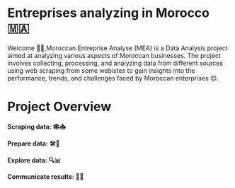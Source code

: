 # Entreprises analyzing in Morocco 🇲🇦

Welcome 👋🏼,Moroccan Entreprise Analyse (MEA) is a Data Analysis project aimed at analyzing various aspects of Moroccan businesses. The project involves collecting, processing, and analyzing data from different sources using web scraping from some webistes to gain insights into the performance, trends, and challenges faced by Moroccan enterprises 😊.


# Project Overview

**Scraping data: 🕸️📥**

**Prepare data: 🛠️📂**

**Explore data: 🔍📊**

**Communicate results: 📢📄**
